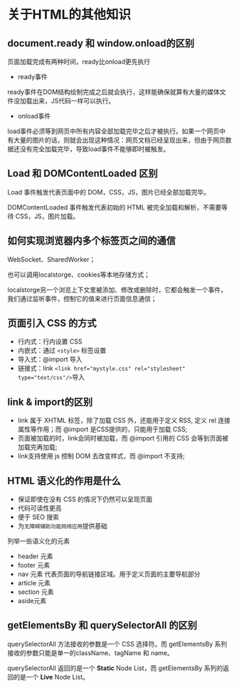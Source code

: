 # 关于HTML的其他知识

## document.ready 和 window.onload的区别

页面加载完成有两种时间，ready比onload更先执行

* ready事件

ready事件在DOM结构绘制完成之后就会执行，这样能确保就算有大量的媒体文件没加载出来，JS代码一样可以执行。

* onload事件

load事件必须等到网页中所有内容全部加载完毕之后才被执行。如果一个网页中有大量的图片的话，则就会出现这种情况：网页文档已经呈现出来，但由于网页数据还没有完全加载完毕，导致load事件不能够即时被触发。

## Load 和 DOMContentLoaded 区别

Load 事件触发代表页面中的 DOM，CSS，JS，图片已经全部加载完毕。

DOMContentLoaded 事件触发代表初始的 HTML 被完全加载和解析，不需要等待 CSS，JS，图片加载。

## 如何实现浏览器内多个标签页之间的通信

WebSocket、SharedWorker；

也可以调用localstorge、cookies等本地存储方式；

localstorge另一个浏览上下文里被添加、修改或删除时，它都会触发一个事件，我们通过监听事件，控制它的值来进行页面信息通信；

## 页面引入 CSS 的方式

* 行内式：行内设置 CSS
* 内嵌式：通过 `<style>` 标签设置
* 导入式：@import 导入
* 链接式：link `<link href="mystyle.css" rel="stylesheet" type="text/css"/>`导入

## link & import的区别

* link 属于 XHTML 标签，除了加载 CSS 外，还能用于定义 RSS, 定义 rel 连接属性等作用；而 @import 是CSS提供的，只能用于加载 CSS;
* 页面被加载的时，link会同时被加载，而 @import 引用的 CSS 会等到页面被加载完再加载;
* link支持使用 js 控制 DOM 去改变样式，而 @import 不支持;

## HTML 语义化的作用是什么

* 保证即使在没有 CSS 的情况下仍然可以呈现页面
* 代码可读性更高
* 便于 SEO 搜索
* 为`无障碍辅助功能网络应用`提供基础

列举一些语义化的元素

* header 元素
* footer 元素
* nav 元素 代表页面的导航链接区域。用于定义页面的主要导航部分
* article 元素
* section 元素
* aside元素

## getElementsBy 和 querySelectorAll 的区别

querySelectorAll 方法接收的参数是一个 CSS 选择符。而 getElementsBy 系列接收的参数只能是单一的className、tagName 和 name。

querySelectorAll 返回的是一个 **Static** Node List，而 getElementsBy 系列的返回的是一个 **Live** Node List。
